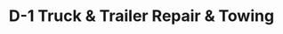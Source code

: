 ---
title: "D-1 Truck & Trailer Repair & Towing"
url: /francesville/d-1-truck-und-trailer-repair-und-towing/
shop: Autowerkstatt
---